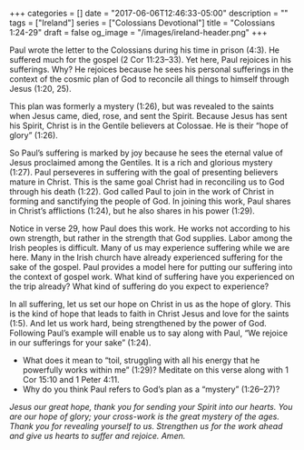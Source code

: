 +++
categories = []
date = "2017-06-06T12:46:33-05:00"
description = ""
tags = ["Ireland"]
series = ["Colossians Devotional"]
title = "Colossians 1:24-29"
draft = false
og_image = "/images/ireland-header.png"
+++

Paul wrote the letter to the Colossians during his time in prison (4:3). He suffered much for the gospel (2 Cor 11:23–33). Yet here, Paul rejoices in his sufferings. Why? He rejoices because he sees his personal sufferings in the context of the cosmic plan of God to reconcile all things to himself through Jesus (1:20, 25).

This plan was formerly a mystery (1:26), but was revealed to the saints when Jesus came, died, rose, and sent the Spirit. Because Jesus has sent his Spirit, Christ is in the Gentile believers at Colossae. He is their “hope of glory” (1:26).

So Paul’s suffering is marked by joy because he sees the eternal value of Jesus proclaimed among the Gentiles. It is a rich and glorious mystery (1:27). Paul perseveres in suffering with the goal of presenting believers mature in Christ. This is the same goal Christ had in reconciling us to God through his death (1:22). God called Paul to join in the work of Christ in forming and sanctifying the people of God. In joining this work, Paul shares in Christ’s afflictions (1:24), but he also shares in his power (1:29).

Notice in verse 29, how Paul does this work. He works not according to his own strength, but rather in the strength that God supplies. Labor among the Irish peoples is difficult. Many of us may experience suffering while we are here. Many in the Irish church have already experienced suffering for the sake of the gospel. Paul provides a model here for putting our suffering into the context of gospel work. What kind of suffering have you experienced on the trip already? What kind of suffering do you expect to experience?

In all suffering, let us set our hope on Christ in us as the hope of glory. This is the kind of hope that leads to faith in Christ Jesus and love for the saints (1:5). And let us work hard, being strengthened by the power of God. Following Paul’s example will enable us to say along with Paul, “We rejoice in our sufferings for your sake” (1:24).

*	What does it mean to “toil, struggling with all his energy that he powerfully works within me” (1:29)? Meditate on this verse along with 1 Cor 15:10 and 1 Peter 4:11.
*	Why do you think Paul refers to God’s plan as a “mystery” (1:26–27)?

_Jesus our great hope, thank you for sending your Spirit into our hearts. You are our hope of glory; your cross-work is the great mystery of the ages. Thank you for revealing yourself to us. Strengthen us for the work ahead and give us hearts to suffer and rejoice. Amen._
